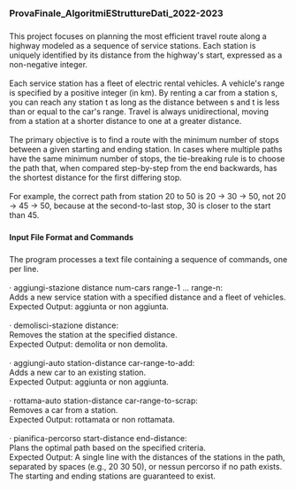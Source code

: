 <h3 align="left">ProvaFinale_AlgoritmiEStruttureDati_2022-2023</h3>

###

<p align="left">This project focuses on planning the most efficient travel route along a highway modeled as a sequence of service stations. Each station is uniquely identified by its distance from the highway's start, expressed as a non-negative integer.<br><br>Each service station has a fleet of electric rental vehicles. A vehicle's range is specified by a positive integer (in km). By renting a car from a station s, you can reach any station t as long as the distance between s and t is less than or equal to the car's range. Travel is always unidirectional, moving from a station at a shorter distance to one at a greater distance.<br><br>The primary objective is to find a route with the minimum number of stops between a given starting and ending station. In cases where multiple paths have the same minimum number of stops, the tie-breaking rule is to choose the path that, when compared step-by-step from the end backwards, has the shortest distance for the first differing stop.<br><br>For example, the correct path from station 20 to 50 is 20 → 30 → 50, not 20 → 45 → 50, because at the second-to-last stop, 30 is closer to the start than 45.</p>

###

<h4 align="left">Input File Format and Commands</h4>

###

<p align="left">The program processes a text file containing a sequence of commands, one per line.<br><br>· aggiungi-stazione distance num-cars range-1 ... range-n:<br>Adds a new service station with a specified distance and a fleet of vehicles.<br>Expected Output: aggiunta or non aggiunta.<br><br>· demolisci-stazione distance:<br>Removes the station at the specified distance.<br>Expected Output: demolita or non demolita.<br><br>· aggiungi-auto station-distance car-range-to-add:<br>Adds a new car to an existing station.<br>Expected Output: aggiunta or non aggiunta.<br><br>· rottama-auto station-distance car-range-to-scrap:<br>Removes a car from a station.<br>Expected Output: rottamata or non rottamata.<br><br>· pianifica-percorso start-distance end-distance:<br>Plans the optimal path based on the specified criteria.<br>Expected Output: A single line with the distances of the stations in the path, separated by spaces (e.g., 20 30 50), or nessun percorso if no path exists. The starting and ending stations are guaranteed to exist.</p>

###
